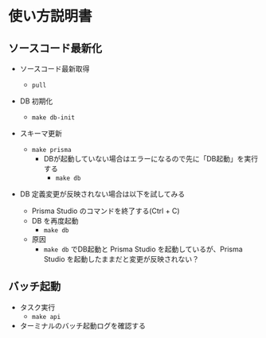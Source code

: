 # 使い方説明書

## ソースコード最新化

* ソースコード最新取得
  * `pull`
* DB 初期化
  * `make db-init`
* スキーマ更新
  * `make prisma`
    * DBが起動していない場合はエラーになるので先に「DB起動」を実行する
      * `make db`

* DB 定義変更が反映されない場合は以下を試してみる
  * Prisma Studio のコマンドを終了する(Ctrl + C)
  * DB を再度起動
    * `make db`
  * 原因
    * `make db` でDB起動と Prisma Studio を起動しているが、Prisma Studio を起動したままだと変更が反映されない？

## バッチ起動

* タスク実行
  * `make api`
* ターミナルのバッチ起動ログを確認する
